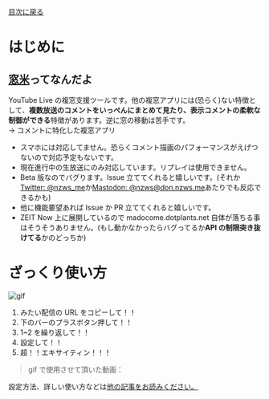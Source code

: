 [目次に戻る](../README.md)

# はじめに

## [窓米](https://madocome.dotplants.net/)ってなんだよ

YouTube Live の複窓支援ツールです。他の複窓アプリには(恐らく)ない特徴として、**複数放送のコメントをいっぺんにまとめて見たり、表示コメントの柔軟な制御ができる**特徴があります。逆に窓の移動は苦手です。  
→ コメントに特化した複窓アプリ

- スマホには対応してません。恐らくコメント描画のパフォーマンスがえげつないので対応予定もないです。
- 現在進行中の生放送にのみ対応しています。リプレイは使用できません。
- Beta 版なのでバグります。Issue 立ててくれると嬉しいです。(それか[Twitter: @nzws_me](https://twitter.com/nzws_me)か[Mastodon: @nzws@don.nzws.me](https://don.nzws.me/@nzws)あたりでも反応できるかも)
- 他に機能要望あれば Issue か PR 立ててくれると嬉しいです。
- ZEIT Now 上に展開しているので madocome.dotplants.net 自体が落ちる事はそうそうありません。(もし動かなかったらバグってるか**API の制限突き抜けてる**かのどっちか)

# ざっくり使い方

![gif]()

1. みたい配信の URL をコピーして！！
1. 下のバーのプラスボタン押して！！
1. 1~2 を繰り返して！！
1. 設定して！！
1. 超！！エキサイティン！！！

> gif で使用させて頂いた動画：

設定方法、詳しい使い方などは[他の記事をお読みください。](../README.md)
